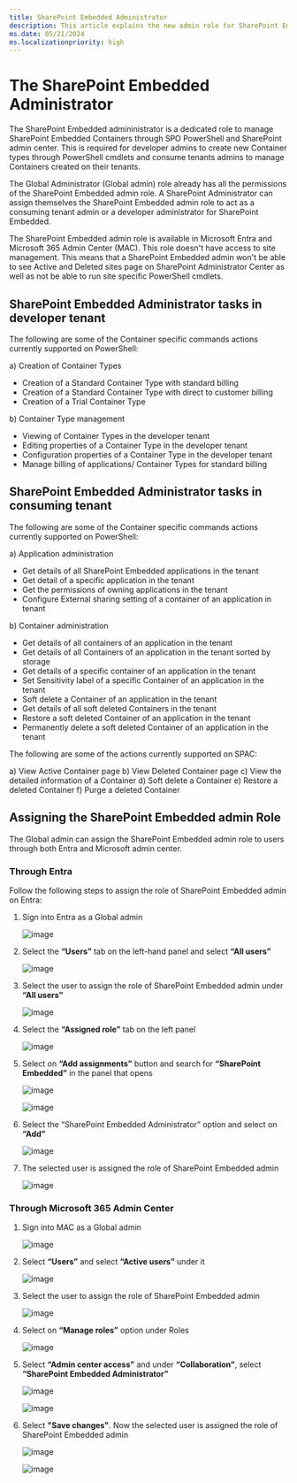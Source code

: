 ```yaml
---
title: SharePoint Embedded Administrator 
description: This article explains the new admin role for SharePoint Embedded.
ms.date: 05/21/2024
ms.localizationpriority: high
---
```


# The SharePoint Embedded Administrator 

The SharePoint Embedded admininistrator is a dedicated role to manage SharePoint Embedded Containers through SPO PowerShell and SharePoint admin center. This is required for developer admins to create new Container types through PowerShell cmdlets and  consume tenants admins to manage Containers created on their tenants. 

The Global Administrator (Global admin) role already has all the permissions of the SharePoint Embedded admin role. A SharePoint Administrator can assign themselves the SharePoint Embedded admin role to act as a consuming tenant admin or a developer administrator for SharePoint Embedded. 

The SharePoint Embedded admin role is available in Microsoft Entra and Microsoft 365 Admin Center (MAC). This role doesn't have access to site management. This means that a SharePoint Embedded admin won't be able to see Active and Deleted sites page on SharePoint Administrator Center as well as not be able to run site specific PowerShell cmdlets. 

## SharePoint Embedded Administrator tasks in developer tenant
The following are some of the Container specific commands actions currently supported on PowerShell:

a)	Creation of Container Types
- Creation of a Standard Container Type with standard billing
- Creation of a Standard Container Type with direct to customer billing
- Creation of a Trial Container Type

b)	Container Type management
- Viewing of Container Types in the developer tenant
- Editing properties of a Container Type in the developer tenant
- Configuration properties of a Container Type in the developer tenant
- Manage billing of applications/ Container Types for standard billing

## SharePoint Embedded Administrator tasks in consuming tenant
The following are some of the Container specific commands actions currently supported on PowerShell:

a)	Application administration
- Get details of all SharePoint Embedded applications in the tenant
- Get detail of a specific application in the tenant
- Get the permissions of owning applications in the tenant
- Configure External sharing setting of a container of an application in tenant

b)	Container administration
- Get details of all containers of an application in the tenant
- Get details of all Containers of an application in the tenant sorted by storage
- Get details of a specific container of an application in the tenant
- Set Sensitivity label of a specific Container of an application in the tenant
- Soft delete a Container of an application in the tenant
- Get details of all soft deleted Containers in the tenant
- Restore a soft deleted Container of an application in the tenant
- Permanently delete a soft deleted Container of an application in the tenant

The following are some of the actions currently supported on SPAC:

a)	View Active Container page
b)	View Deleted Container page
c)	View the detailed information of a Container
d)	Soft delete a Container
e)	Restore a deleted Container
f)	Purge a deleted Container

## Assigning the SharePoint Embedded admin Role 

The Global admin can assign the SharePoint Embedded admin role to users through both Entra and Microsoft admin center.  

### Through Entra 

Follow the following steps to assign the role of SharePoint Embedded admin on Entra: 

1. Sign into Entra as a Global admin 

    ![image](https://github.com/cindylay/sp-dev-docs/assets/136049061/a8e5c70e-7537-4027-8893-68a9e5108893)

1. Select the **“Users”** tab on the left-hand panel and select **“All users”**

    ![image](https://github.com/cindylay/sp-dev-docs/assets/136049061/6748a676-2a26-47a2-8429-1d24293d318a)

1. Select the user to assign the role of SharePoint Embedded admin under **“All users”**

    ![image](https://github.com/cindylay/sp-dev-docs/assets/136049061/8b95316c-f324-4500-80d5-1b693568fdcf)

1. Select the **“Assigned role”** tab on the left panel

    ![image](https://github.com/cindylay/sp-dev-docs/assets/136049061/75e69958-a139-41e9-9b25-59e343c469c0)

1. Select on **“Add assignments”** button and search for **“SharePoint Embedded”** in the panel that opens

    ![image](https://github.com/cindylay/sp-dev-docs/assets/136049061/c2d9db27-bc82-49a4-82fe-f0e3cab71db9)

    ![image](https://github.com/cindylay/sp-dev-docs/assets/136049061/2a1a8b56-6e19-4bb6-9fa0-27208abb80a1)

1. Select the “SharePoint Embedded Administrator” option and select on **“Add”**

    ![image](https://github.com/cindylay/sp-dev-docs/assets/136049061/0fc19905-786e-4e9e-b592-a255c0eb71ff)

1. The selected user is assigned the role of SharePoint Embedded admin

    ![image](https://github.com/cindylay/sp-dev-docs/assets/136049061/199eb669-565f-4022-ba82-3472403c63cf)

### Through Microsoft 365 Admin Center

1. Sign into MAC as a Global admin

    ![image](https://github.com/cindylay/sp-dev-docs/assets/136049061/8a52b7c6-91ed-4491-9e9d-26bffc1f0385)

1. Select **“Users”** and select **“Active users”** under it

    ![image](https://github.com/cindylay/sp-dev-docs/assets/136049061/933ebbd5-595a-4d7b-b4e6-4f718ee38317)

1. Select the user to assign the role of SharePoint Embedded admin

    ![image](https://github.com/cindylay/sp-dev-docs/assets/136049061/e9e806e0-efb4-4e35-b192-0e640f8e8431)

1. Select on **“Manage roles”** option under Roles

    ![image](https://github.com/cindylay/sp-dev-docs/assets/136049061/59e019ae-85aa-4282-bd15-5ba6f18d7ea7)

1. Select **“Admin center access”** and under **“Collaboration”**, select **“SharePoint Embedded Administrator”**

    ![image](https://github.com/cindylay/sp-dev-docs/assets/136049061/92786c95-ce03-4526-a591-bcabe7a4c700)

    ![image](https://github.com/cindylay/sp-dev-docs/assets/136049061/2227cf77-a9a0-498e-8cf4-76e4eb160df2)

1. Select **"Save changes"**. Now the selected user is assigned the role of SharePoint Embedded admin

    ![image](https://github.com/cindylay/sp-dev-docs/assets/136049061/6c64d48d-3c3b-48dc-8f01-0dae15322572)

    ![image](https://github.com/cindylay/sp-dev-docs/assets/136049061/bd94f615-8de6-49e7-b2ef-c80ffaf90d44)
